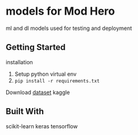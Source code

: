 # models for Mod Hero
ml and dl models used for testing and deployment

## Getting Started
installation 
1. Setup python virtual env
3. `pip install -r requirements.txt`

Download [dataset](https://www.kaggle.com/c/jigsaw-toxic-comment-classification-challenge) kaggle

## Built With
scikit-learn
keras
tensorflow